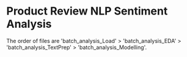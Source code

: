 # Product Review NLP Sentiment Analysis 
The order of files are 'batch_analysis_Load' > 'batch_analysis_EDA' > 'batch_analysis_TextPrep' > 'batch_analysis_Modelling'.
